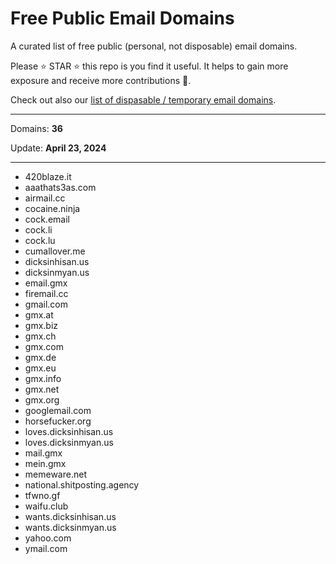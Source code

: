 # Free Public Email Domains

A curated list of free public (personal, not disposable) email domains.

Please ⭐ STAR ⭐ this repo is you find it useful. It helps to gain more exposure and receive more contributions 🙏.

Check out also our [list of dispasable / temporary email domains](https://github.com/WebSnifferHQ/temporary-and-disposable-email-domains/).

---

Domains: **36**

Update: **April 23, 2024**

---

- 420blaze.it
- aaathats3as.com
- airmail.cc
- cocaine.ninja
- cock.email
- cock.li
- cock.lu
- cumallover.me
- dicksinhisan.us
- dicksinmyan.us
- email.gmx
- firemail.cc
- gmail.com
- gmx.at
- gmx.biz
- gmx.ch
- gmx.com
- gmx.de
- gmx.eu
- gmx.info
- gmx.net
- gmx.org
- googlemail.com
- horsefucker.org
- loves.dicksinhisan.us
- loves.dicksinmyan.us
- mail.gmx
- mein.gmx
- memeware.net
- national.shitposting.agency
- tfwno.gf
- waifu.club
- wants.dicksinhisan.us
- wants.dicksinmyan.us
- yahoo.com
- ymail.com

